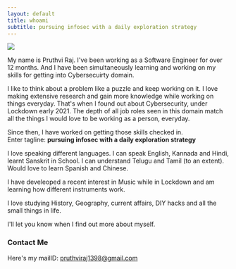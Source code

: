 ```yaml
---
layout: default
title: whoami
subtitle: pursuing infosec with a daily exploration strategy
---
```


<img class="profile-picture" src="{{site.baseurl}}/{{site.profile-picture}}">

My name is Pruthvi Raj. I've been working as a Software Engineer for over 12 months. And I have been simultaneously learning and working on my skills for getting into Cybersecuirty domain.

I like to think about a problem like a puzzle and keep working on it. I love making extensive research and gain more knowledge while working on things everyday. That's when I found out about Cybersecurity, under Lockdown early 2021. The depth of all job roles seen in this domain match all the things I would love to be working as a person, everyday.

Since then, I have worked on getting those skills checked in.\
Enter tagline: **pursuing infosec with a daily exploration strategy**

I love speaking different languages. I can speak English, Kannada and Hindi, learnt Sanskrit in School. I can understand Telugu and Tamil (to an extent). Would love to learn Spanish and Chinese.

I have develeoped a recent interest in Music while in Lockdown and am learning how different instruments work.

I love studying History, Geography, current affairs, DIY hacks and all the small things in life.

I'll let you know when I find out more about myself.
### Contact Me
Here's my mailID: pruthviraj1398@gmail.com
